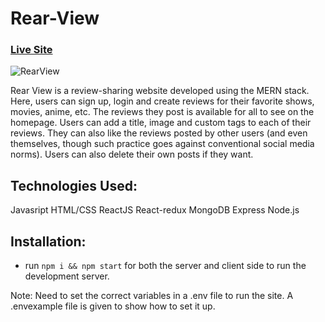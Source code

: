 # Rear-View
### [Live Site](https://rearview.netlify.app/reviews)
![RearView](https://i.ibb.co/6wcvMFj/1.png)

Rear View is a review-sharing website developed using the MERN stack. Here, users can sign up, login and create reviews for their favorite shows, movies, anime, etc. The
reviews they post is available for all to see on the homepage. Users can add a title, image and custom tags to each of their reviews. They can also like the reviews posted
by other users (and even themselves, though such practice goes against conventional social media norms). Users can also delete their own posts if they want. 

## Technologies Used:
Javasript
HTML/CSS
ReactJS
React-redux
MongoDB
Express
Node.js

## Installation:

- run ```npm i && npm start``` for both the server and client side to run the development server. 

Note: Need to set the correct variables in a .env file to run the site. A .envexample file is given to show how to set it up.
